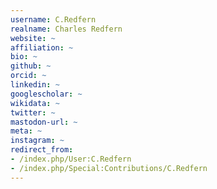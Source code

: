 ```yaml
---
username: C.Redfern
realname: Charles Redfern
website: ~
affiliation: ~
bio: ~
github: ~
orcid: ~
linkedin: ~
googlescholar: ~
wikidata: ~
twitter: ~
mastodon-url: ~
meta: ~
instagram: ~
redirect_from:
- /index.php/User:C.Redfern
- /index.php/Special:Contributions/C.Redfern
---
```

